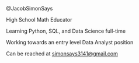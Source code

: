 @JacobSimonSays

High School Math Educator

Learning Python, SQL, and Data Science full-time

Working towards an entry level Data Analyst position

Can be reached at simonsays3141@gmail.com
